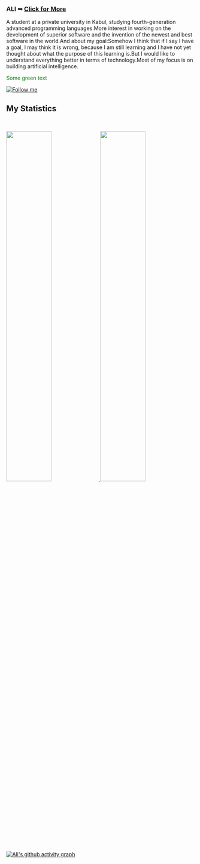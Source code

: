 <h3>ALI ➥ <a href="https://real-ali.github.io">Click for More</a></h3>
A student at a private university in Kabul, studying fourth-generation advanced programming languages.More interest in working on the development of superior software and the invention of the newest and best software in the world.And about my goal:Somehow I think that if I say I have a goal, I may think it is wrong, because I am still learning and I have not yet thought about what the purpose of this learning is.But I would like to understand everything better in terms of technology.Most of my focus is on building artificial intelligence.

<span style="color: green"> Some green text </span>

[![Follow me](https://s18955.pcdn.co/wp-content/uploads/2018/02/github.png)](https://github.com/real-ali/repository/subscription)





## My Statistics

<br/>
<p align="left">
  <a href="https://github.com/real-ali/">
  <img width="49%" src="https://github-readme-stats.vercel.app/api?username=real-ali&show_icons=true&theme=gruvbox&hide_border=true" />
    <img width="49%" src="https://github-readme-streak-stats.herokuapp.com/?user=real-ali&theme=gruvbox&hide_border=true" />
  </a>
</p>

[![Ali's github activity graph](https://github-readme-activity-graph.cyclic.app/graph?username=real-ali&theme=github-compact&area=true)](https://github.com/real-ali)
